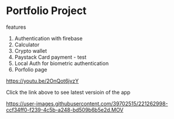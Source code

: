 # Portfolio Project

features
1. Authentication with firebase
2. Calculator
3. Crypto wallet
4. Paystack Card payment - test
5. Local Auth for biometric authentication
7. Porfolio page



https://youtu.be/2OnQot6jvzY


Click the link above to see latest versioin of the app

https://user-images.githubusercontent.com/39702515/221262998-ccf34ff0-f239-4c5b-a248-bd509b6b5e2d.MOV


